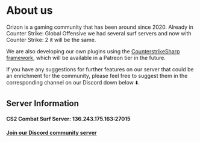 # About us
Orizon is a gaming community that has been around since 2020.
Already in Counter Strike: Global Offensive we had several surf servers and now with Counter Strike: 2 it will be the same.

We are also developing our own plugins using the [CounterstrikeSharp framework](https://github.com/roflmuffin/CounterStrikeSharp), which will be available in a Patreon tier in the future.

If you have any suggestions for further features on our server that could be an enrichment for the community, please feel free to suggest them in the corresponding channel on our Discord down below ⬇️.

## Server Information
#### CS2 Combat Surf Server: 136.243.175.163:27015
#### [Join our Discord community server](https://discord.gg/jsXzXeJAkb)
